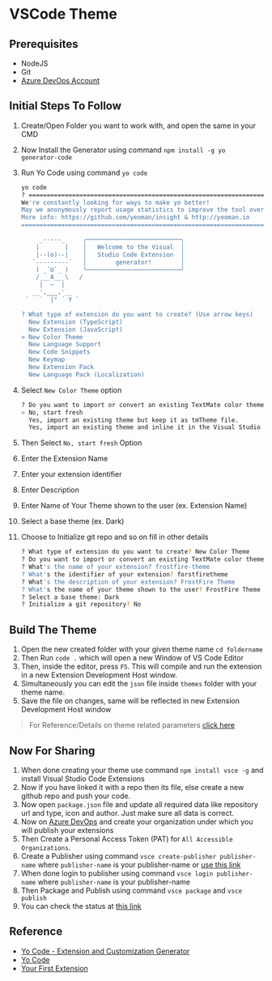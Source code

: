 # VSCode Theme

## Prerequisites

- NodeJS
- Git
- [Azure DevOps Account](https://dev.azure.com/)

## Initial Steps To Follow

1. Create/Open Folder you want to work with, and open the same in your CMD
2. Now Install the Generator using command `npm install -g yo generator-code`
3. Run Yo Code using command `yo code`

   ```bash
   yo code
   ? ========================================================================== 
   We're constantly looking for ways to make yo better! 
   May we anonymously report usage statistics to improve the tool over time?    
   More info: https://github.com/yeoman/insight & http://yeoman.io
   ========================================================================== No
   
        _-----_     ╭──────────────────────────╮
       |       |    │   Welcome to the Visual  │
       |--(o)--|    │   Studio Code Extension  │
      `---------´   │        generator!        │
       ( _´U`_ )    ╰──────────────────────────╯
       /___A___\   /
        |  ~  |     
      __'.___.'__   
    ´   `  |° ´ Y `
   
   ? What type of extension do you want to create? (Use arrow keys)
     New Extension (TypeScript)
     New Extension (JavaScript)
   > New Color Theme
     New Language Support
     New Code Snippets
     New Keymap
     New Extension Pack
     New Language Pack (Localization)
   ```

4. Select `New Color Theme` option

   ```bash
   ? Do you want to import or convert an existing TextMate color theme? (Use arrow keys)     
   > No, start fresh
     Yes, import an existing theme but keep it as tmTheme file.
     Yes, import an existing theme and inline it in the Visual Studio Code color theme file. 
   ```

5. Then Select `No, start fresh` Option
6. Enter the Extension Name
7. Enter your extension identifier
8. Enter Description
9. Enter Name of Your Theme shown to the user (ex. Extension Name)
10. Select a base theme (ex. Dark)
11. Choose to Initialize git repo and so on fill in other details

    ```bash
    ? What type of extension do you want to create? New Color Theme
    ? Do you want to import or convert an existing TextMate color theme? No, start fresh
    ? What's the name of your extension? frostfire-theme
    ? What's the identifier of your extension? forstfiretheme
    ? What's the description of your extension? FrostFire Theme
    ? What's the name of your theme shown to the user? FrostFire Theme
    ? Select a base theme: Dark
    ? Initialize a git repository? No
    ```

## Build The Theme

1. Open the new created folder with your given theme name `cd foldername`
2. Then Run `code .` which will open a new Window of VS Code Editor
3. Then, inside the editor, press `F5`. This will compile and run the extension in a new Extension Development Host window.
4. Simultaneously you can edit the `json` file inside `themes` folder with your theme name.
5. Save the file on changes, same will be reflected in new Extension Development Host window

> For Reference/Details on theme related parameters [click here](https://code.visualstudio.com/api/references/theme-color)

## Now For Sharing

1. When done creating your theme use command `npm install vsce -g` and install Visual Studio Code Extensions
2. Now if you have linked it with a repo then its file, else create a new github repo and push your code.
3. Now open `package.json` file and update all required data like repository url and type, icon and author. Just make sure all data is correct.
4. Now on [Azure DevOps](https://dev.azure.com/) and create your organization under which you will publish your extensions
5. Then Create a Personal Access Token (PAT) for `All Accessible Organizations`.
6. Create a Publisher using command `vsce create-publisher publisher-name` where `publisher-name` is your publisher-name or [use this link](https://marketplace.visualstudio.com/manage/createpublisher)
7. When done login to publisher using command `vsce login publisher-name` where `publisher-name` is your publisher-name
8. Then Package and Publish using command `vsce package` and `vsce publish`
9. You can check the status at [this link](https://marketplace.visualstudio.com/manage/publishers/)

## Reference

- [Yo Code - Extension and Customization Generator](https://www.npmjs.com/package/generator-code)
- [Yo Code](https://vscode.readthedocs.io/en/latest/extensions/yocode/)
- [Your First Extension](https://code.visualstudio.com/api/get-started/your-first-extension)
